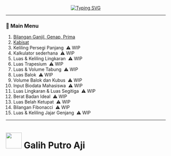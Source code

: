 <p align="center"><a href="https://git.io/typing-svg"><img src="https://readme-typing-svg.herokuapp.com?font=Fira+Code&duration=3000&pause=100&center=true&vCenter=true&width=500&lines=Basic+C%2B%2B+Collection;Made+by+Galih+Putro+Aji" alt="Typing SVG" /></a></p>

___

### 🔰 Main Menu

1. [Bilangan Ganjil, Genap, Prima](https://github.com/galihsch/cpp-gallery/blob/main/src/bilangan/README.md)
1. [Kabisat](https://github.com/galihsch/cpp-gallery/blob/main/src/kabisat/README.md)
2. Keliling Persegi Panjang                     &nbsp;⚠️ WIP
3. Kalkulator sederhana                         &nbsp;⚠️ WIP
4. Luas & Keliling Lingkaran                    &nbsp;⚠️ WIP
5. Luas Trapesium                               &nbsp;⚠️ WIP
6. Luas & Volume Tabung                         &nbsp;⚠️ WIP
7. Luas Balok                                   &nbsp;⚠️ WIP
8. Volume Balok dan Kubus                       &nbsp;⚠️ WIP
9. Input Biodata Mahasiswa                      &nbsp;⚠️ WIP
10. Luas Lingkaran & Luas Segitiga              &nbsp;⚠️ WIP
11. Berat Badan Ideal                           &nbsp;⚠️ WIP
12. Luas Belah Ketupat                          &nbsp;⚠️ WIP
13. Bilangan Fibonacci                          &nbsp;⚠️ WIP
14. Luas & Keliling Jajar Genjang               &nbsp;⚠️ WIP

___

# <picture><img src = "https://github.com/7oSkaaa/7oSkaaa/blob/main/Images/about_me.gif?raw=true" width = 50px></picture> Galih Putro Aji
